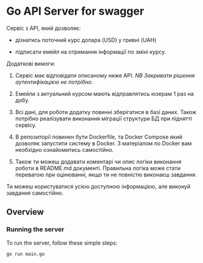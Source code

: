 # Go API Server for swagger

Сервіс з АРІ, який дозволяє:

- дізнатись поточний курс долара (USD) у гривні (UAH)

- підписати емейл на отримання інформації по зміні курсу.


Додаткові вимоги:

1. Сервіс має відповідати описаному ниже АРІ. <i>NB Закривати рішення аутентифікацією не потрібно</i>.

2. Eмейли з актуальний курсом мають відправлятись юзерам 1 раз на добу.

2. Всі дані, для роботи додатку повинні зберігатися в базі даних. Також потрібно реалізувати виконання міграції структури БД при піднятті сервісу.

3. В репозиторії повинен бути Dockerfile, та Docker Compose який дозволяє запустити систему в Docker. З матеріалом по Docker вам необхідно ознайомитись самостійно.

4. Також ти можеш додавати коментарі чи опис логіки виконання роботи в README.md документі. Правильна логіка може стати перевагою при оцінюванні, якщо ти не повністю виконаєш завдання.

Ти можеш користуватися усією доступною інформацією, але виконуй завдання самостійно.

## Overview



### Running the server
To run the server, follow these simple steps:

```
go run main.go
```

